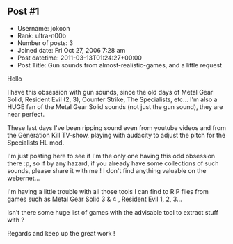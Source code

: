 ## Post #1
- Username: jokoon
- Rank: ultra-n00b
- Number of posts: 3
- Joined date: Fri Oct 27, 2006 7:28 am
- Post datetime: 2011-03-13T01:24:27+00:00
- Post Title: Gun sounds from almost-realistic-games, and a little request

Hello

I have this obsession with gun sounds, since the old days of Metal Gear Solid, Resident Evil (2, 3), Counter Strike, The Specialists, etc...
I'm also a HUGE fan of the Metal Gear Solid sounds (not just the gun sound), they are near perfect.

These last days I've been ripping sound even from youtube videos and from the Generation Kill TV-show, playing with audacity to adjust the pitch for the Specialists HL mod.

I'm just posting here to see if I'm the only one having this odd obsession there :p, so if by any hazard, if you already have some collections of such sounds, please share it with me ! I don't find anything valuable on the webernet...

I'm having a little trouble with all those tools I can find to RIP files from games such as Metal Gear Solid 3 & 4
, Resident Evil 1, 2, 3...

Isn't there some huge list of games with the advisable tool to extract stuff with ?

Regards and keep up the great work !
